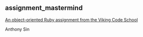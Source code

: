 ## assignment_mastermind

[An object-oriented Ruby assignment from the Viking Code School](http://www.vikingcodeschool.com)

Anthony Sin